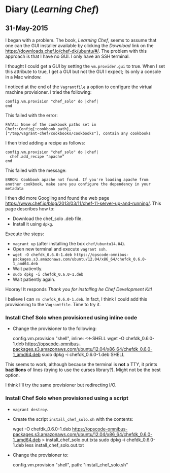 # Diary (_Learning Chef_)

## 31-May-2015

I began with a problem. The book, _Learning Chef_, seems to assume
that one can the GUI installer available by clicking the _Download_
link on the https://downloads.chef.io/chef-dk/ubuntu/#/. The problem
with this approach is that I have no GUI. I only have an SSH
terminal.

I thought I could get a GUI by setting the `vm.provider.gui` to
true. When I set this attribute to true, I get a GUI but not the GUI I
expect; its only a console in a Mac window.

I noticed at the end of the `Vagrantfile` a option to configure the
virtual machine provisioner. I tried the following:

	config.vm.provision "chef_solo" do |chef|
	end

This failed with the error:

	FATAL: None of the cookbook paths set in
    Chef::Config[:cookbook_path],
    ["/tmp/vagrant-chef/cookbooks/cookbooks"], contain any cookbooks

I then tried adding a recipe as follows:

	config.vm.provision "chef_solo" do |chef|
	  chef.add_recipe "apache"
	end

This failed with the message:

	ERROR: Cookbook apache not found. If you're loading apache from
    another cookbook, make sure you configure the dependency in your
    metadata

I then did more Googling and found the web page
https://www.chef.io/blog/2013/03/11/chef-11-server-up-and-running/. This
page describes how to:

* Download the chef_solo .deb file.
* Install it using `dpkg`.

Execute the steps:

* `vagrant up` (after installing the box `chef/ubuntu14.04`).
* Open new terminal and execute `vagrant ssh`.
* `wget -O chefdk_0.6.0-1.deb
https://opscode-omnibus-packages.s3.amazonaws.com/ubuntu/12.04/x86_64/chefdk_0.6.0-1_amd64.deb`
* Wait patiently.
* `sudo dpkg -i chefdk_0.6.0-1.deb`
* Wait patiently again.

Hooray! It responds _Thank you for installing he Chef Development
Kit!_

I believe I can `rm chefdk_0.6.0-1.deb`. In fact, I think I could add
this provisioning to the `Vagrantfile`. Time to try it.

### Install Chef Solo when provisioned using inline code

* Change the provisioner to the following:

	config.vm.provision "shell", inline: <<-SHELL
	  wget -O chefdk_0.6.0-1.deb https://opscode-omnibus-packages.s3.amazonaws.com/ubuntu/12.04/x86_64/chefdk_0.6.0-1_amd64.deb
	  sudo dpkg -i chefdk_0.6.0-1.deb
	SHELL

This seems to work, although because the terminal is **not** a TTY, it
prints **bazillions** of lines (trying to use the curses
library?). Might not be the best option.

I think I'll try the same provisioner but redirecting I/O.

### Install Chef Solo when provisioned using a script

* `vagrant destroy`.
* Create the script `install_chef_solo.sh` with the contents:

	wget -O chefdk_0.6.0-1.deb https://opscode-omnibus-packages.s3.amazonaws.com/ubuntu/12.04/x86_64/chefdk_0.6.0-1_amd64.deb > install_chef_solo.out.txta
	sudo dpkg -i chefdk_0.6.0-1.deb
	less install_chef_solo.out.txt

* Change the provisioner to:

	config.vm.provision "shell", path: "install_chef_solo.sh"

